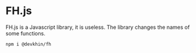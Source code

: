# FH.js
FH.js is a Javascript library, it is useless.  The library changes the names of some functions.

`npm i @devkhin/fh`
